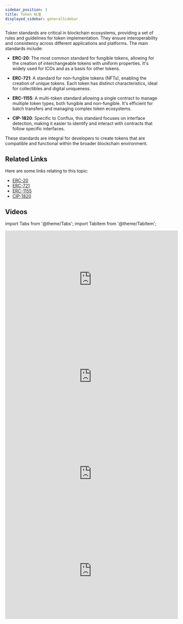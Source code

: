 ```yaml
---
sidebar_position: 3
title: Token 标准
displayed_sidebar: generalSidebar
---
```


Token standards are critical in blockchain ecosystems, providing a set of rules and guidelines for token implementation. They ensure interoperability and consistency across different applications and platforms. The main standards include:

- **ERC-20**: The most common standard for fungible tokens, allowing for the creation of interchangeable tokens with uniform properties. It's widely used for ICOs and as a basis for other tokens.

- **ERC-721**: A standard for non-fungible tokens (NFTs), enabling the creation of unique tokens. Each token has distinct characteristics, ideal for collectibles and digital uniqueness.

- **ERC-1155**: A multi-token standard allowing a single contract to manage multiple token types, both fungible and non-fungible. It's efficient for batch transfers and managing complex token ecosystems.

- **CIP-1820**: Specific to Conflux, this standard focuses on interface detection, making it easier to identify and interact with contracts that follow specific interfaces.

These standards are integral for developers to create tokens that are compatible and functional within the broader blockchain environment.

## Related Links

Here are some links relating to this topic:

- [ERC-20](https://eips.ethereum.org/EIPS/eip-20)
- [ERC-721](https://eips.ethereum.org/EIPS/eip-721)
- [ERC-1155](https://eips.ethereum.org/EIPS/eip-1155)
- [CIP-1820](https://github.com/Conflux-Chain/CIPs/blob/master/CIPs/cip-1820.md)

## Videos

import Tabs from '@theme/Tabs';
import TabItem from '@theme/TabItem';

<Tabs>

  <TabItem value="overview" label="Overview">
<iframe width="560" height="315" src="https://www.youtube.com/embed/s-xAwQ-UtzM?si=unn8Ug1issImJsq6" title="YouTube video player" frameborder="0" allow="accelerometer; autoplay; clipboard-write; encrypted-media; gyroscope; picture-in-picture; web-share" allowfullscreen></iframe>
  </TabItem>

  <TabItem value="erc20" label="ERC-20">
<iframe width="560" height="315" src="https://www.youtube.com/embed/Re1OXraH-Ag?si=VjW2XidCXUBwlQ9N" title="YouTube video player" frameborder="0" allow="accelerometer; autoplay; clipboard-write; encrypted-media; gyroscope; picture-in-picture; web-share" allowfullscreen></iframe>
  </TabItem>

 <TabItem value="erc721" label="ERC-721">
<iframe width="560" height="315" src="https://www.youtube.com/embed/V7s0g8y5O78?si=j8IH8qzZ24ZybQeC" title="YouTube video player" frameborder="0" allow="accelerometer; autoplay; clipboard-write; encrypted-media; gyroscope; picture-in-picture; web-share" allowfullscreen></iframe>
  </TabItem>

  <TabItem value="erc1155" label="ERC-1155">
<iframe width="560" height="315" src="https://www.youtube.com/embed/jLsmgsrrfVM?si=YvXkEdZbegDJCHtO" title="YouTube video player" frameborder="0" allow="accelerometer; autoplay; clipboard-write; encrypted-media; gyroscope; picture-in-picture; web-share" allowfullscreen></iframe>
  </TabItem>

</Tabs>

